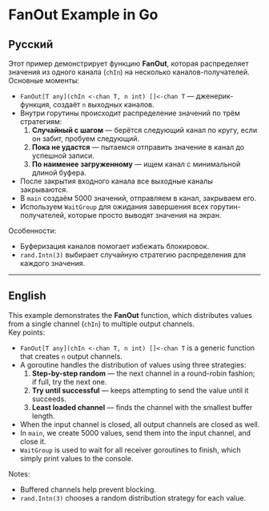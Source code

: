 # FanOut Example in Go

## Русский

Этот пример демонстрирует функцию **FanOut**, которая распределяет значения из одного канала (`chIn`) на несколько каналов-получателей.  
Основные моменты:

- `FanOut[T any](chIn <-chan T, n int) []<-chan T` — дженерик-функция, создаёт `n` выходных каналов.
- Внутри горутины происходит распределение значений по трём стратегиям:
  1. **Случайный с шагом** — берётся следующий канал по кругу, если он забит, пробуем следующий.
  2. **Пока не удастся** — пытаемся отправить значение в канал до успешной записи.
  3. **По наименее загруженному** — ищем канал с минимальной длиной буфера.
- После закрытия входного канала все выходные каналы закрываются.
- В `main` создаём 5000 значений, отправляем в канал, закрываем его.
- Используем `WaitGroup` для ожидания завершения всех горутин-получателей, которые просто выводят значения на экран.

Особенности:
- Буферизация каналов помогает избежать блокировок.
- `rand.Intn(3)` выбирает случайную стратегию распределения для каждого значения.

---

## English

This example demonstrates the **FanOut** function, which distributes values from a single channel (`chIn`) to multiple output channels.  
Key points:

- `FanOut[T any](chIn <-chan T, n int) []<-chan T` is a generic function that creates `n` output channels.
- A goroutine handles the distribution of values using three strategies:
  1. **Step-by-step random** — the next channel in a round-robin fashion; if full, try the next one.
  2. **Try until successful** — keeps attempting to send the value until it succeeds.
  3. **Least loaded channel** — finds the channel with the smallest buffer length.
- When the input channel is closed, all output channels are closed as well.
- In `main`, we create 5000 values, send them into the input channel, and close it.
- `WaitGroup` is used to wait for all receiver goroutines to finish, which simply print values to the console.

Notes:
- Buffered channels help prevent blocking.
- `rand.Intn(3)` chooses a random distribution strategy for each value.
